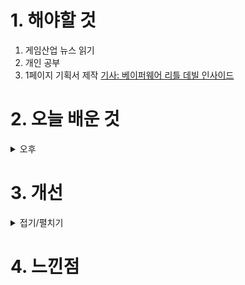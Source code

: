 
# 1. 해야할 것

1. 게임산업 뉴스 읽기 
2. 개인 공부  
3. 1페이지 기획서 제작
[기사: 베이퍼웨어 리틀 데빌 인사이드](https://www.gameinsight.co.kr/news/articleView.html?idxno=31865)


# 2. 오늘 배운 것


<details>
<summary>오후</summary>


</details>




# 3. 개선


<details>
<summary>접기/펼치기</summary>


</details>



# 4. 느낀점


